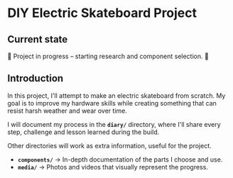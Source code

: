 # DIY Electric Skateboard Project
## Current state
🚧 Project in progress – starting research and component selection. 🚧

## Introduction
In this project, I'll attempt to make an electric skateboard from scratch.
My goal is to improve my hardware skills while creating something that can resist harsh weather and wear over time.

I will document my process in the **`diary/`** directory, where I'll share every step, challenge and lesson learned during the build.


Other directories will work as extra information, useful for the project.
- **`components/`** → In-depth documentation of the parts I choose and use.  
- **`media/`** → Photos and videos that visually represent the progress.